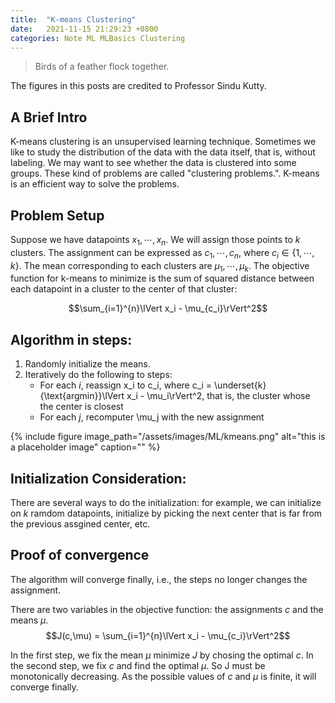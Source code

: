 ```yaml
---
title:  "K-means Clustering"
date:   2021-11-15 21:29:23 +0800
categories: Note ML MLBasics Clustering
---
```


> Birds of a feather flock together.


The figures in this posts are credited to Professor Sindu Kutty.


## A Brief Intro

K-means clustering is an unsupervised learning technique. Sometimes we like to study the distribution of the data with the data itself, that is, without labeling. We may want to see whether the data is clustered into some groups. These kind of problems are called "clustering problems.". K-means is an efficient way to solve the problems.

## Problem Setup
Suppose we have datapoints $x_1, \cdots, x_n$. We will assign those points to $k$ clusters. The assignment can be expressed as $c_1, \cdots, c_n$, where $c_i \in \{1,\cdots,k\}$. The mean corresponding to each clusters are $\mu_1, \cdots, \mu_k$. The objective function for k-means to minimize is the sum of squared distance between each datapoint in a cluster to the center of that cluster:

$$\sum_{i=1}^{n}\lVert x_i - \mu_{c_i}\rVert^2$$


## Algorithm in steps:
1. Randomly initialize the means.
2. Iteratively do the following to steps:
   * For each $i$, reassign x_i to c_i, where c_i = \underset{k}{\text{argmin}}\lVert x_i - \mu_i\rVert^2, that is, the cluster whose the center is closest
   * For each $j$, recomputer \mu_j with the new assignment

{% include figure image_path="/assets/images/ML/kmeans.png" alt="this is a placeholder image" caption="" %}


## Initialization Consideration:

There are several ways to do the initialization: for example, we can initialize on $k$ ramdom datapoints, initialize by picking the next center that is far from the previous assgined center, etc.


## Proof of convergence

The algorithm will converge finally, i.e., the steps no longer changes the assignment.

There are two variables in the objective function: the assignments $c$ and the means $\mu$.
$$J(c,\mu) = \sum_{i=1}^{n}\lVert x_i - \mu_{c_i}\rVert^2$$

In the first step, we fix the mean $\mu$ minimize $J$ by chosing the optimal $c$. In the second step, we fix $c$ and find the optimal $\mu$. So J must be monotonically decreasing. As the possible values of $c$ and $\mu$ is finite, it will converge finally.





